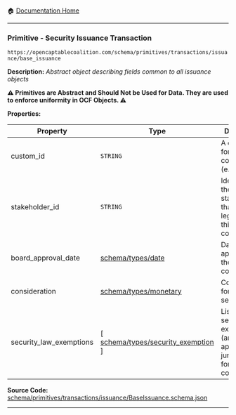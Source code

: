 :house: [Documentation Home](/README.md)

---

### Primitive - Security Issuance Transaction

`https://opencaptablecoalition.com/schema/primitives/transactions/issuance/base_issuance`

**Description:** _Abstract object describing fields common to all issuance objects_

**:warning: Primitives are Abstract and Should Not be Used for Data. They are used to enforce uniformity in OCF Objects. :warning:**

**Properties:**

| Property                | Type                                                                                         | Description                                                                         | Required   |
| ----------------------- | -------------------------------------------------------------------------------------------- | ----------------------------------------------------------------------------------- | ---------- |
| custom_id               | `STRING`                                                                                     | A custom ID for this convertible (e.g. CN-1.)                                       | `REQUIRED` |
| stakeholder_id          | `STRING`                                                                                     | Identifier for the stakeholder that holds legal title to this convertible           | `REQUIRED` |
| board_approval_date     | [schema/types/date](/docs/schema/types/schema-types-date.md)                                 | Date of board approval for the convertible                                          | `REQUIRED` |
| consideration           | [schema/types/monetary](/docs/schema/types/schema-types-monetary.md)                         | Consideration for the security                                                      | `REQUIRED` |
| security_law_exemptions | [ [schema/types/security_exemption](/docs/schema/types/schema-types-security_exemption.md) ] | List of security law exemptions (and applicable jurisdictions) for this convertible | `REQUIRED` |

**Source Code:** [schema/primitives/transactions/issuance/BaseIssuance.schema.json](/schema/primitives/transactions/issuance/BaseIssuance.schema.json)

---
